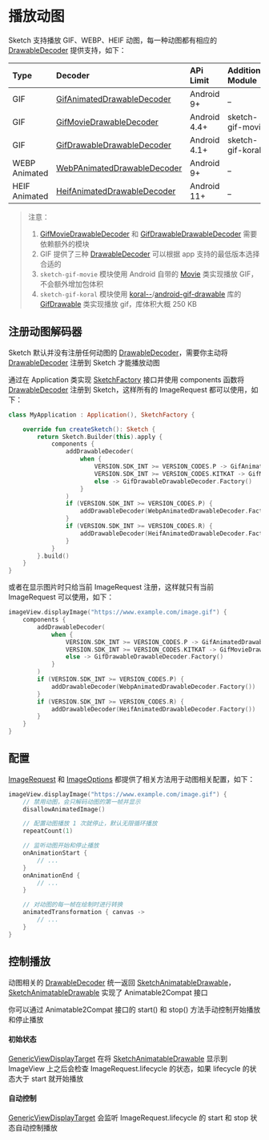 # 播放动图

Sketch 支持播放 GIF、WEBP、HEIF 动图，每一种动图都有相应的 [DrawableDecoder] 提供支持，如下：

| Type          | Decoder                       | APi Limit    | Additional Module |
|:--------------|:------------------------------|:-------------|:------------------|
| GIF           | [GifAnimatedDrawableDecoder]  | Android 9+   | _                 |
| GIF           | [GifMovieDrawableDecoder]     | Android 4.4+ | sketch-gif-movie  |
| GIF           | [GifDrawableDrawableDecoder]  | Android 4.1+ | sketch-gif-koral  |
| WEBP Animated | [WebPAnimatedDrawableDecoder] | Android 9+   | _                 |
| HEIF Animated | [HeifAnimatedDrawableDecoder] | Android 11+  | _                 |

> 注意：
> 1. [GifMovieDrawableDecoder] 和 [GifDrawableDrawableDecoder] 需要依赖额外的模块
> 2. GIF 提供了三种 [DrawableDecoder] 可以根据 app 支持的最低版本选择合适的
> 3. `sketch-gif-movie` 模块使用 Android 自带的 [Movie] 类实现播放 GIF，不会额外增加包体积
> 4. `sketch-gif-koral` 模块使用 [koral--]/[android-gif-drawable] 库的 [GifDrawable] 类实现播放 gif，库体积大概 250 KB

## 注册动图解码器

Sketch 默认并没有注册任何动图的 [DrawableDecoder]，需要你主动将 [DrawableDecoder] 注册到 Sketch 才能播放动图

通过在 Application 类实现 [SketchFactory] 接口并使用 components 函数将 [DrawableDecoder] 注册到 Sketch，这样所有的
ImageRequest 都可以使用，如下：

```kotlin
class MyApplication : Application(), SketchFactory {

    override fun createSketch(): Sketch {
        return Sketch.Builder(this).apply {
            components {
                addDrawableDecoder(
                    when {
                        VERSION.SDK_INT >= VERSION_CODES.P -> GifAnimatedDrawableDecoder.Factory()
                        VERSION.SDK_INT >= VERSION_CODES.KITKAT -> GifMovieDrawableDecoder.Factory()
                        else -> GifDrawableDrawableDecoder.Factory()
                    }
                )
                if (VERSION.SDK_INT >= VERSION_CODES.P) {
                    addDrawableDecoder(WebpAnimatedDrawableDecoder.Factory())
                }
                if (VERSION.SDK_INT >= VERSION_CODES.R) {
                    addDrawableDecoder(HeifAnimatedDrawableDecoder.Factory())
                }
            }
        }.build()
    }
}
```

或者在显示图片时只给当前 ImageRequest 注册，这样就只有当前 ImageRequest 可以使用，如下：

```kotlin
imageView.displayImage("https://www.example.com/image.gif") {
    components {
        addDrawableDecoder(
            when {
                VERSION.SDK_INT >= VERSION_CODES.P -> GifAnimatedDrawableDecoder.Factory()
                VERSION.SDK_INT >= VERSION_CODES.KITKAT -> GifMovieDrawableDecoder.Factory()
                else -> GifDrawableDrawableDecoder.Factory()
            }
        )
        if (VERSION.SDK_INT >= VERSION_CODES.P) {
            addDrawableDecoder(WebpAnimatedDrawableDecoder.Factory())
        }
        if (VERSION.SDK_INT >= VERSION_CODES.R) {
            addDrawableDecoder(HeifAnimatedDrawableDecoder.Factory())
        }
    }
}
```

## 配置

[ImageRequest] 和 [ImageOptions] 都提供了相关方法用于动图相关配置，如下：

```kotlin
imageView.displayImage("https://www.example.com/image.gif") {
    // 禁用动图，会只解码动图的第一帧并显示
    disallowAnimatedImage()

    // 配置动图播放 1 次就停止，默认无限循环播放
    repeatCount(1)

    // 监听动图开始和停止播放
    onAnimationStart {
        // ...
    }
    onAnimationEnd {
        // ...
    }

    // 对动图的每一帧在绘制时进行转换 
    animatedTransformation { canvas ->
        // ...
    }
}
```

## 控制播放

动图相关的 [DrawableDecoder] 统一返回 [SketchAnimatableDrawable]，[SketchAnimatableDrawable] 实现了
Animatable2Compat 接口

你可以通过 Animatable2Compat 接口的 start() 和 stop() 方法手动控制开始播放和停止播放

#### 初始状态

[GenericViewDisplayTarget] 在将 [SketchAnimatableDrawable] 显示到 ImageView 上之后会检查 ImageRequest.lifecycle
的状态，如果 lifecycle 的状态大于 start 就开始播放

#### 自动控制

[GenericViewDisplayTarget] 会监听 ImageRequest.lifecycle 的 start 和 stop 状态自动控制播放

[koral--]: https://github.com/koral--

[android-gif-drawable]: https://github.com/koral--/android-gif-drawable

[GifDrawable]: https://github.com/koral--/android-gif-drawable/blob/dev/android-gif-drawable/src/main/java/pl/droidsonroids/gif/GifDrawable.java

[DrawableDecoder]: ../../sketch/src/main/java/com/github/panpf/sketch/decode/DrawableDecoder.kt

[GifAnimatedDrawableDecoder]: ../../sketch/src/main/java/com/github/panpf/sketch/decode/GifAnimatedDrawableDecoder.kt

[HeifAnimatedDrawableDecoder]: ../../sketch/src/main/java/com/github/panpf/sketch/decode/HeifAnimatedDrawableDecoder.kt

[WebpAnimatedDrawableDecoder]: ../../sketch/src/main/java/com/github/panpf/sketch/decode/WebpAnimatedDrawableDecoder.kt

[GifDrawableDrawableDecoder]: ../../sketch-gif-koral/src/main/java/com/github/panpf/sketch/decode/GifDrawableDrawableDecoder.kt

[GifMovieDrawableDecoder]: ../../sketch-gif-movie/src/main/java/com/github/panpf/sketch/decode/GifMovieDrawableDecoder.kt

[ImageRequest]: ../../sketch/src/main/java/com/github/panpf/sketch/request/ImageRequest.kt

[SketchFactory]: ../../sketch/src/main/java/com/github/panpf/sketch/SketchFactory.kt

[SketchAnimatableDrawable]: ../../sketch/src/main/java/com/github/panpf/sketch/drawable/SketchAnimatableDrawable.kt

[Movie]: https://cs.android.com/android/platform/superproject/+/master:frameworks/base/graphics/java/android/graphics/Movie.java

[ImageRequest]: ../../sketch/src/main/java/com/github/panpf/sketch/request/ImageRequest.kt

[ImageOptions]: ../../sketch/src/main/java/com/github/panpf/sketch/request/ImageOptions.kt

[GenericViewDisplayTarget]: ../../sketch/src/main/java/com/github/panpf/sketch/target/GenericViewDisplayTarget.kt